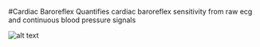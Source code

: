 #Cardiac Baroreflex 
Quantifies cardiac baroreflex sensitivity from raw ecg and continuous blood pressure signals

![alt text](https://github.com/trevorwitter/Baroreflex/RRandb2bBP.png "ECG QRS detection and beat-to-beat Systolic, Mean and Diastolic Blood pressure")


